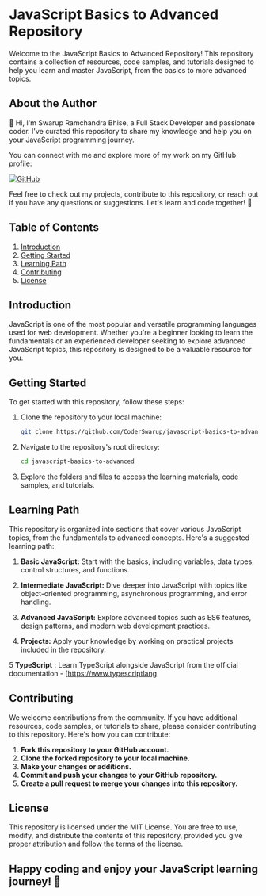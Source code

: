 # JavaScript Basics to Advanced Repository

Welcome to the JavaScript Basics to Advanced Repository! This repository contains a collection of resources, code samples, and tutorials designed to help you learn and master JavaScript, from the basics to more advanced topics.

## About the Author

👋 Hi, I'm Swarup Ramchandra Bhise, a Full Stack Developer and passionate coder. I've curated this repository to share my knowledge and help you on your JavaScript programming journey.

You can connect with me and explore more of my work on my GitHub profile:

[![GitHub](https://img.shields.io/badge/GitHub-CoderSwarup-blue?style=flat&logo=github)](https://github.com/CoderSwarup)

Feel free to check out my projects, contribute to this repository, or reach out if you have any questions or suggestions. Let's learn and code together! 🚀

## Table of Contents

1. [Introduction](#introduction)
2. [Getting Started](#getting-started)
3. [Learning Path](#learning-path)
4. [Contributing](#contributing)
5. [License](#license)

## Introduction

JavaScript is one of the most popular and versatile programming languages used for web development. Whether you're a beginner looking to learn the fundamentals or an experienced developer seeking to explore advanced JavaScript topics, this repository is designed to be a valuable resource for you.

## Getting Started

To get started with this repository, follow these steps:

1.  Clone the repository to your local machine:

    ```bash
    git clone https://github.com/CoderSwarup/javascript-basics-to-advanced.git
    ```

2.  Navigate to the repository's root directory:

    ```bash
    cd javascript-basics-to-advanced
    ```

3.  Explore the folders and files to access the learning materials, code samples, and tutorials.

## Learning Path

This repository is organized into sections that cover various JavaScript topics, from the fundamentals to advanced concepts. Here's a suggested learning path:

1. **Basic JavaScript:** Start with the basics, including variables, data types, control structures, and functions.

2. **Intermediate JavaScript:** Dive deeper into JavaScript with topics like object-oriented programming, asynchronous programming, and error handling.

3. **Advanced JavaScript:** Explore advanced topics such as ES6 features, design patterns, and modern web development practices.

4. **Projects:** Apply your knowledge by working on practical projects included in the repository.

5 **TypeScript** : Learn TypeScript alongside JavaScript from the official documentation - [https://www.typescriptlang

## Contributing

We welcome contributions from the community. If you have additional resources, code samples, or tutorials to share, please consider contributing to this repository. Here's how you can contribute:

1. **Fork this repository to your GitHub account.**
2. **Clone the forked repository to your local machine.**
3. **Make your changes or additions.**
4. **Commit and push your changes to your GitHub repository.**
5. **Create a pull request to merge your changes into this repository.**

## License

This repository is licensed under the MIT License. You are free to use, modify, and distribute the contents of this repository, provided you give proper attribution and follow the terms of the license.

## Happy coding and enjoy your JavaScript learning journey! 🎉
